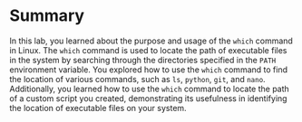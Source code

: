 # Summary

In this lab, you learned about the purpose and usage of the `which` command in Linux. The `which` command is used to locate the path of executable files in the system by searching through the directories specified in the `PATH` environment variable. You explored how to use the `which` command to find the location of various commands, such as `ls`, `python`, `git`, and `nano`. Additionally, you learned how to use the `which` command to locate the path of a custom script you created, demonstrating its usefulness in identifying the location of executable files on your system.
